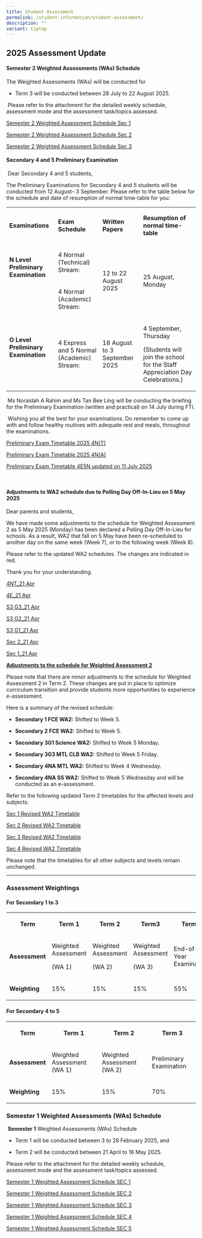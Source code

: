 ```yaml
---
title: Student Assessment
permalink: /student-information/student-assessment/
description: ""
variant: tiptap
---
```

<h2>2025 Assessment Update</h2>
<h4>Semester 2 Weighted Assessments (WAs) Schedule</h4>
<p>The Weighted Assessments (WAs) will be conducted for</p>
<ul data-tight="true" class="tight">
<li>
<p>Term 3 will be conducted between 28 July to 22 August 2025.</p>
</li>
</ul>
<p>&nbsp;Please refer to the attachment for the detailed weekly schedule,
assessment mode and the assessment task/topics assessed.</p>
<p></p>
<p><a href="/files/Assessment Matters/Semester_2_Weighted_Assessment_Schedule_Sec1.pdf" rel="noopener nofollow" target="_blank">Semester 2 Weighted Assessment Schedule Sec 1</a>
</p>
<p><a href="/files/Assessment Matters/Semester_2_Weighted_Assessment_Schedule_Sec2.pdf" rel="noopener nofollow" target="_blank">Semester 2 Weighted Assessment Schedule Sec 2</a>
</p>
<p><a href="/files/Assessment Matters/Semester_2_Weighted_Assessment_Schedule_Sec3.pdf" rel="noopener nofollow" target="_blank">Semester 2 Weighted Assessment Schedule Sec 3</a>
</p>
<h4>Secondary 4 and 5 Preliminary Examination</h4>
<p>&nbsp;Dear Secondary 4 and 5 students,</p>
<p>The Preliminary Examinations for Secondary 4 and 5 students will be conducted
from 12 August– 3 September. Please refer to the table below for the schedule
and date of resumption of normal time-table for you:</p>
<table style="minWidth: 100px">
<colgroup>
<col>
<col>
<col>
<col>
</colgroup>
<tbody>
<tr>
<td rowspan="1" colspan="1">
<p><strong>Examinations</strong>
</p>
</td>
<td rowspan="1" colspan="1">
<p><strong>Exam Schedule</strong>
</p>
</td>
<td rowspan="1" colspan="1">
<p><strong>Written Papers</strong>
</p>
</td>
<td rowspan="1" colspan="1">
<p><strong>Resumption of normal time-table</strong>
</p>
</td>
</tr>
<tr>
<td rowspan="2" colspan="1">
<p><strong>N Level Preliminary Examination</strong>
</p>
<p><strong>&nbsp;</strong>
</p>
<p><strong>&nbsp;</strong>
</p>
</td>
<td rowspan="1" colspan="1">
<p>4 Normal (Technical) Stream:</p>
</td>
<td rowspan="2" colspan="1">
<p>12 to 22 August 2025</p>
</td>
<td rowspan="2" colspan="1">
<p>25 August, Monday</p>
</td>
</tr>
<tr>
<td rowspan="1" colspan="1">
<p>4 Normal (Academic) Stream:</p>
</td>
</tr>
<tr>
<td rowspan="1" colspan="1">
<p><strong>O Level Preliminary Examination</strong>
</p>
<p><strong>&nbsp;</strong>
</p>
</td>
<td rowspan="1" colspan="1">
<p>4 Express and 5 Normal (Academic) Stream:</p>
</td>
<td rowspan="1" colspan="1">
<p>18 August to 3 September 2025</p>
</td>
<td rowspan="1" colspan="1">
<p>4 September, Thursday</p>
<p>(Students will join the school for the Staff Appreciation Day Celebrations.)</p>
</td>
</tr>
</tbody>
</table>
<p><strong>&nbsp;</strong>Ms Noraidah A Rahim and Ms Tan Bee Ling will be
conducting the briefing for the Preliminary Examination (written and practical)
on 14 July during FTI.</p>
<p>&nbsp;Wishing you all the best for your examinations. Do remember to come
up with and follow healthy routines with adequate rest and meals, throughout
the examinations.</p>
<p><a href="/files/Assessment Matters/Sec_4_5_Preliminary_Exam_Timetable_2025_Students_4T_.pdf" rel="noopener nofollow" target="_blank">Preliminary Exam Timetable 2025 4N(T)</a>
</p>
<p><a href="/files/Assessment Matters/Sec_4_5_Preliminary_Exam_Timetable_2025_Students_4N_.pdf" rel="noopener nofollow" target="_blank">Preliminary Exam Timetable 2025 4N(A)</a>
</p>
<p><a href="/files/Assessment Matters/Sec_4_5_Preliminary_Exam_Timetable_2025_Students_4E5N__updated_11_July.pdf" rel="noopener nofollow" target="_blank">Preliminary Exam Timetable 4E5N updated on 11 July 2025</a>
</p>
<p>&nbsp;</p>
<h4><strong>Adjustments to WA2 schedule due to Polling Day Off-In-Lieu on 5 May 2025</strong></h4>
<p>Dear parents and students,</p>
<p>We have made some adjustments to the schedule for Weighted Assessment
2 as 5 May 2025 (Monday) has been declared a Polling Day Off-In-Lieu for
schools. As a result, WA2 that fall on 5 May have been re-scheduled to
another day on the same week (Week 7), or to the following week (Week 8).</p>
<p>Please refer to the updated WA2 schedules. The changes are indicated in
red.</p>
<p>Thank you for your understanding.</p>
<p><a href="/files/Assessment Matters/Semester_1_Weighted_Assessment_Schedule_SEC_4NT__Updated_21_Apr_2025_.pdf" rel="noopener nofollow" target="_blank">4NT_21 Apr</a>
</p>
<p><a href="/files/Assessment Matters/Semester_1_Weighted_Assessment_Schedule_SEC_4E__Updated_21_Apr_2025_.pdf" rel="noopener nofollow" target="_blank">4E_21 Apr</a>
</p>
<p><a href="/files/Assessment Matters/Semester_1_Weighted_Assessment_Schedule_SEC_3G3__Updated_21_Apr_2025_.pdf" rel="noopener nofollow" target="_blank">S3 G3_21 Apr</a>
</p>
<p><a href="/files/Assessment Matters/Semester_1_Weighted_Assessment_Schedule_SEC_3G2__Updated_21_Apr_2025_.pdf" rel="noopener nofollow" target="_blank">S3 G2_21 Apr</a>
</p>
<p><a href="/files/Assessment Matters/Semester_1_Weighted_Assessment_Schedule_SEC_3G1__Updated_21_Apr_2025_.pdf" rel="noopener nofollow" target="_blank">S3 G1_21 Apr</a>
</p>
<p><a href="/files/Assessment Matters/Semester_1_Weighted_Assessment_Schedule_SEC_2__Updated_21_April_2025_.pdf" rel="noopener nofollow" target="_blank">Sec 2_21 Apr</a>
</p>
<p><a href="/files/Assessment Matters/Semester_1_Weighted_Assessment_Schedule_SEC_1__Updated_21_Apr_2025_.pdf" rel="noopener nofollow" target="_blank">Sec 1_21 Apr</a>
</p>
<p><strong><u>Adjustments to the schedule for Weighted Assessment 2</u></strong>
</p>
<p>Please note that there are minor adjustments to the schedule for Weighted
Assessment 2 in Term 2. These changes are put in place to optimize curriculum
transition and provide students more opportunities to experience e-assessment.</p>
<p>Here is a summary of the revised schedule:</p>
<ul data-tight="true" class="tight">
<li>
<p><strong>Secondary 1 FCE WA2:</strong> Shifted to Week 5.</p>
</li>
<li>
<p><strong>Secondary 2 FCE WA2:</strong> Shifted to Week 5.</p>
</li>
<li>
<p><strong>Secondary 3G1 Science WA2:</strong> Shifted to Week 5 Monday.</p>
</li>
<li>
<p><strong>Secondary 3G3 MTL CLB WA2:</strong> Shifted to Week 5 Friday.</p>
</li>
<li>
<p><strong>Secondary 4NA MTL WA2:</strong> Shifted to Week 4 Wednesday.</p>
</li>
<li>
<p><strong>Secondary 4NA SS WA2:</strong> Shifted to Week 5 Wednesday and
will be conducted as an e-assessment.</p>
</li>
</ul>
<p>Refer to the following updated Term 2 timetables for the affected levels
and subjects.</p>
<p><a href="/files/Assessment Matters/Semester_1_Weighted_Assessment_Schedule_SEC_1___Revised.pdf" rel="noopener nofollow" target="_blank">Sec 1 Revised WA2 Timetable</a>
</p>
<p><a href="/files/Assessment Matters/Semester_1_Weighted_Assessment_Schedule_SEC_2___Revised.pdf" rel="noopener nofollow" target="_blank">Sec 2 Revised WA2 Timetable</a>
</p>
<p><a href="/files/Assessment Matters/Semester_1_Weighted_Assessment_Schedule_SEC_3G1___3G3___Revised.pdf" rel="noopener nofollow" target="_blank">Sec 3 Revised WA2 Timetable</a>
</p>
<p><a href="/files/Assessment Matters/Semester_1_Weighted_Assessment_Schedule_SEC_4NA___Revised.pdf" rel="noopener nofollow" target="_blank">Sec 4 Revised WA2 Timetable</a>
</p>
<p>Please note that the timetables for all other subjects and levels remain
unchanged.</p>
<hr>
<h3>Assessment Weightings</h3>
<h4>For Secondary 1 to 3</h4>
<table style="minWidth: 125px">
<colgroup>
<col>
<col>
<col>
<col>
<col>
</colgroup>
<tbody>
<tr>
<th rowspan="1" colspan="1">
<p><strong>Term</strong>
</p>
</th>
<th rowspan="1" colspan="1">
<p>Term 1</p>
</th>
<th rowspan="1" colspan="1">
<p>Term 2</p>
</th>
<th rowspan="1" colspan="1">
<p>Term3</p>
</th>
<th rowspan="1" colspan="1">
<p>Term4</p>
</th>
</tr>
<tr>
<td rowspan="1" colspan="1">
<p><strong>Assessment</strong>
</p>
</td>
<td rowspan="1" colspan="1">
<p>Weighted Assessment</p>
<p>(WA 1)</p>
</td>
<td rowspan="1" colspan="1">
<p>Weighted Assessment</p>
<p>(WA 2)</p>
</td>
<td rowspan="1" colspan="1">
<p>Weighted Assessment</p>
<p>(WA 3)</p>
</td>
<td rowspan="1" colspan="1">
<p>End-of-Year Examination</p>
</td>
</tr>
<tr>
<td rowspan="1" colspan="1">
<p><strong>Weighting</strong>
</p>
</td>
<td rowspan="1" colspan="1">
<p>15%</p>
</td>
<td rowspan="1" colspan="1">
<p>15%</p>
</td>
<td rowspan="1" colspan="1">
<p>15%</p>
</td>
<td rowspan="1" colspan="1">
<p>55%</p>
</td>
</tr>
</tbody>
</table>
<h4>For Secondary 4 to 5</h4>
<table style="minWidth: 100px">
<colgroup>
<col>
<col>
<col>
<col>
</colgroup>
<tbody>
<tr>
<th rowspan="1" colspan="1">
<p><strong>Term</strong>
</p>
</th>
<th rowspan="1" colspan="1">
<p>Term 1</p>
</th>
<th rowspan="1" colspan="1">
<p>Term 2</p>
</th>
<th rowspan="1" colspan="1">
<p>Term 3</p>
</th>
</tr>
<tr>
<td rowspan="1" colspan="1">
<p><strong>Assessment</strong>
</p>
</td>
<td rowspan="1" colspan="1">
<p>Weighted Assessment (WA 1)</p>
</td>
<td rowspan="1" colspan="1">
<p>Weighted Assessment (WA 2)</p>
</td>
<td rowspan="1" colspan="1">
<p>Preliminary Examination</p>
</td>
</tr>
<tr>
<td rowspan="1" colspan="1">
<p><strong>Weighting</strong>
</p>
</td>
<td rowspan="1" colspan="1">
<p>15%</p>
</td>
<td rowspan="1" colspan="1">
<p>15%</p>
</td>
<td rowspan="1" colspan="1">
<p>70%</p>
</td>
</tr>
</tbody>
</table>
<h3>Semester 1 Weighted Assessments (WAs) Schedule</h3>
<p>&nbsp;<strong>Semester 1</strong> Weighted Assessments (WAs) Schedule</p>
<p></p>
<ul data-tight="true" class="tight">
<li>
<p>Term 1 will be conducted between 3 to 28 February 2025, and</p>
</li>
<li>
<p>Term 2 will be conducted between 21 April to 16 May 2025.</p>
</li>
</ul>
<p>Please refer to the attachment for the detailed weekly schedule, assessment
mode and the assessment task/topics assessed.</p>
<p></p>
<p><a href="/files/Assessment Matters/2025_Semester_1_Weighted_Assessment_Schedule_SEC_1.pdf" rel="noopener nofollow" target="_blank">Semester 1 Weighted Assessment Schedule SEC 1</a>
</p>
<p><a href="/files/Assessment Matters/2025_Semester_1_Weighted_Assessment_Schedule_SEC_2.pdf" rel="noopener nofollow" target="_blank">Semester 1 Weighted Assessment Schedule SEC 2</a>
</p>
<p><a href="/files/Assessment Matters/2025_Semester_1_Weighted_Assessment_Schedule_SEC_3.pdf" rel="noopener nofollow" target="_blank">Semester 1 Weighted Assessment Schedule SEC 3</a>
</p>
<p><a href="/files/Assessment Matters/2025_Semester_1_Weighted_Assessment_Schedule_SEC_4.pdf" rel="noopener nofollow" target="_blank">Semester 1 Weighted Assessment Schedule SEC 4</a>
</p>
<p><a href="/files/Assessment Matters/2025_Semester_1_Weighted_Assessment_Schedule_SEC_5.pdf" rel="noopener nofollow" target="_blank">Semester 1 Weighted Assessment Schedule SEC 5</a>
</p>
<p></p>
<p></p>
<p></p>
<p>
<br>
</p>
<p></p>